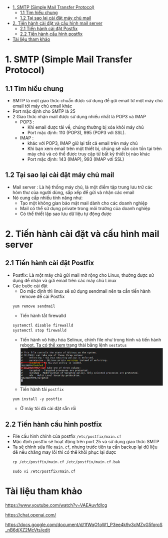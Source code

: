 - [1. SMTP (Simple Mail Transfer Protocol)](#1-smtp-simple-mail-transfer-protocol)
  - [1.1 Tìm hiểu chung](#11-tìm-hiểu-chung)
  - [1.2 Tại sao lại cài đặt máy chủ mail](#12-tại-sao-lại-cài-đặt-máy-chủ-mail)
- [2. Tiến hành cài đặt và cấu hình mail server](#2-tiến-hành-cài-đặt-và-cấu-hình-mail-server)
  - [2.1 Tiến hành cài đặt Postfix](#21-tiến-hành-cài-đặt-postfix)
  - [2.2 Tiến hành cấu hình postfix](#22-tiến-hành-cấu-hình-postfix)
- [Tài liệu tham khảo](#tài-liệu-tham-khảo)

# 1. SMTP (Simple Mail Transfer Protocol)
## 1.1 Tìm hiểu chung
- SMTP là một giao thức chuẩn được sử dụng để gửi email từ một máy chủ email tới máy chủ email khác
- Port mặc định cho SMTP là 25
- 2 Giao thức nhận mail được sử dụng nhiều nhất là POP3 và IMAP
  - POP3 :
    - Khi email được tải về, chúng thường bị xóa khỏi máy chủ 
    - Port mặc định: 110 (POP3), 995 (POP3 với SSL).
  - IMAP :
    -  khác với POP3, IMAP giữ lại tất cả email trên máy chủ
    -  Khi bạn xem email trên một thiết bị, chúng sẽ vẫn còn tồn tại trên máy chủ và có thể được truy cập từ bất kỳ thiết bị nào khác
    -  Port mặc định: 143 (IMAP), 993 (IMAP với SSL)
## 1.2 Tại sao lại cài đặt máy chủ mail
- Mail server : Là hệ thống máy chủ, là một điểm tập trung lưu trữ các hòm thư của người dùng, sắp xếp để gửi và nhận các email
- Nó cung cấp nhiều tính năng như:
  - Tạo một không gian bảo mật mail dành cho các doanh nghiệp
  - Mail có thể sử dụng private trong môi trường của doanh nghiệp
  - Có thể thiết lập sao lưu dữ liệu tự động được

# 2. Tiến hành cài đặt và cấu hình mail server
## 2.1 Tiến hành cài đặt Postfix
- Postfix: Là một máy chủ gửi mail mở rộng cho Linux, thường được sử dụng để nhận và gửi email trên các máy chủ Linux
- Các bước cài đặt
  - Do mặc định thì linux sẽ sử dụng sendmail nên ta cần tiến hành remove để cài Postfix
  ```
  yum remove sendmail
  ```
  - Tiến hành tắt firewalld
  ```
  systemctl disable firewalld
  systemctl stop firewalld
  ```
  - Tiến hành vô hiệu hóa Selinux, chỉnh file như trong hình và tiến hành reboot. Ta có thể xem trạng thái bằng lệnh `sestatus`
  ![Alt](/thuctap/anh/Screenshot_595.png)
  - Tiến hành tải `postfix`
  ```
  yum install -y postfix
  ```
  - Ở máy tôi đã cài đặt sẵn rồi
## 2.2 Tiến hành cấu hình postfix
- File cấu hình chính của postfix `/etc/postfix/main.cf`
- Mặc định postfix sẽ hoạt động trên port 25 và sử dụng giao thức SMTP
- Ta sẽ chỉnh sửa file `main.cf`, nhưng trước tiên ta cần backup lại dữ liệu để nếu chẳng may lỗi thì có thể khôi phục lại được
  ```
  cp /etc/postfix/main.cf /etc/postfix/main.cf.bak
  ```
  ```
  sudo vi /etc/postfix/main.cf
  ```
  
# Tài liệu tham khảo
https://www.youtube.com/watch?v=VAEAuvfdIcg

https://chat.openai.com/

https://docs.google.com/document/d/1fWqO1oW1_P3ee4k9v3cMZvG5fqroS_nB6djXZ2McVts/edit